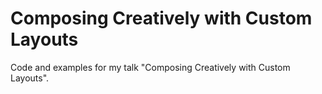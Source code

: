 # Composing Creatively with Custom Layouts
Code and examples for my talk "Composing Creatively with Custom Layouts".
